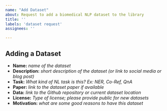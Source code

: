 ```yaml
---
name: "Add Dataset"
about: Request to add a biomedical NLP dataset to the library
title: ''
labels: 'dataset request'
assignees: ''

---
```


## Adding a Dataset
- **Name:** *name of the dataset*
- **Description:** *short description of the dataset (or link to social media or blog post)*
- **Task:** *What kind of NL task is this? Ex: NER, Co-Ref, QnA*
- **Paper:** *link to the dataset paper if available*
- **Data:** *link to the Github repository or current dataset location*
- **License:** *Type of license; please provide public for new datasets*
- **Motivation:** *what are some good reasons to have this dataset*

